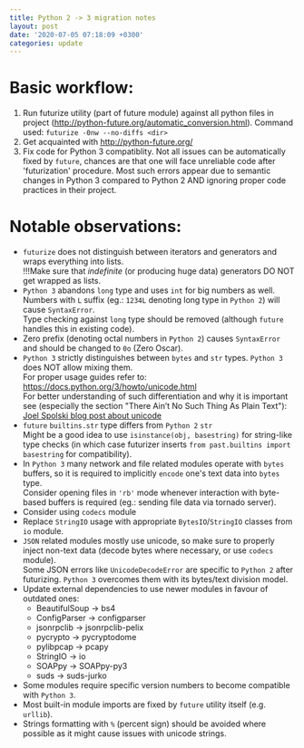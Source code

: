 ```yaml
---
title: Python 2 -> 3 migration notes
layout: post
date: '2020-07-05 07:18:09 +0300'
categories: update
---
```


Basic workflow:
===
1. Run futurize utility (part of future module) against all python files in project (http://python-future.org/automatic_conversion.html). Command used: `futurize -0nw --no-diffs <dir>`
2. Get acquainted with http://python-future.org/
3. Fix code for Python 3 compatiblity. Not all issues can be automatically fixed by `future`, chances are that one will face unreliable code after 'futurization' procedure. Most such errors appear due to semantic changes in Python 3 compared to Python 2 AND ignoring proper code practices in their project.


Notable observations:
===
* `futurize` does not distinguish between iterators and generators and wraps everything into lists.  
   !!!Make sure that _indefinite_ (or producing huge data) generators DO NOT get wrapped as lists.
* `Python 3` abandons `long` type and uses `int` for big numbers as well.  
   Numbers with `L` suffix (eg.: `1234L` denoting long type in `Python 2`) will cause `SyntaxError`.  
   Type checking against `long` type should be removed (although `future` handles this in existing code).
* Zero prefix (denoting octal numbers in `Python 2`) causes `SyntaxError` and should be changed to `0o` (Zero Oscar).
* `Python 3` strictly distinguishes between `bytes` and `str` types. `Python 3` does NOT allow mixing them.  
    For proper usage guides refer to: https://docs.python.org/3/howto/unicode.html  
    For better understanding of such differentiation and why it is important see (especially the section "There Ain’t No Such Thing As Plain Text"): [Joel Spolski blog post about unicode](https://www.joelonsoftware.com/2003/10/08/the-absolute-minimum-every-software-developer-absolutely-positively-must-know-about-unicode-and-character-sets-no-excuses/)
* `future` `builtins.str` type differs from `Python 2` `str`  
    Might be a good idea to use `isinstance(obj, basestring)` for string-like type checks (in which case futurizer inserts `from past.builtins import basestring` for compatibility).
* In `Python 3` many network and file related modules operate with `bytes` buffers, so it is required to implicitly `encode` one's text data into `bytes` type.  
    Consider opening files in `'rb'` mode whenever interaction with byte-based buffers is required (eg.: sending file data via tornado server).
* Consider using `codecs` module
* Replace `StringIO` usage with appropriate `BytesIO`/`StringIO` classes from `io` module.
* `JSON` related modules mostly use unicode, so make sure to properly inject non-text data (decode bytes where necessary, or use `codecs` module).  
    Some JSON errors like `UnicodeDecodeError` are specific to `Python 2` after futurizing. `Python 3` overcomes them with its bytes/text division model.
* Update external dependencies to use newer modules in favour of outdated ones:
    * BeautifulSoup -> bs4
    * ConfigParser -> configparser
    * jsonrpclib -> jsonrpclib-pelix
    * pycrypto -> pycryptodome
    * pylibpcap -> pcapy
    * StringIO -> io
    * SOAPpy -> SOAPpy-py3
    * suds -> suds-jurko
* Some modules require specific version numbers to become compatible with `Python 3`.
* Most built-in module imports are fixed by `future` utility itself (e.g. `urllib`).
* Strings formatting with `%` (percent sign) should be avoided where possible as it might cause issues with unicode strings.